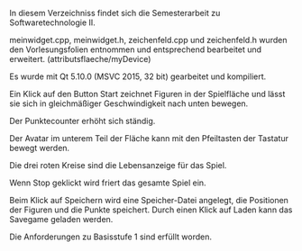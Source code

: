 In diesem Verzeichniss findet sich die Semesterarbeit zu Softwaretechnologie II.

meinwidget.cpp, meinwidget.h, zeichenfeld.cpp und zeichenfeld.h wurden den Vorlesungsfolien entnommen und entsprechend
bearbeitet und erweitert. (attributsflaeche/myDevice)

Es wurde mit Qt 5.10.0 (MSVC 2015, 32 bit) gearbeitet und kompiliert.

Ein Klick auf den Button Start zeichnet Figuren in der Spielfläche und lässt sie sich in gleichmäßiger Geschwindigkeit nach unten
bewegen.

Der Punktecounter erhöht sich ständig.

Der Avatar im unterem Teil der Fläche kann mit den Pfeiltasten der Tastatur bewegt werden.

Die drei roten Kreise sind die Lebensanzeige für das Spiel.

Wenn Stop geklickt wird friert das gesamte Spiel ein.

Beim Klick auf Speichern wird eine Speicher-Datei angelegt, die Positionen der Figuren und die Punkte speichert.
Durch einen Klick auf Laden kann das Savegame geladen werden.


Die Anforderungen zu Basisstufe 1 sind erfüllt worden.